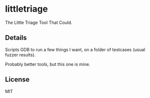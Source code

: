 # littletriage

The Little Triage Tool That Could.

## Details

Scripts GDB to run a few things I want, on a folder of testcases (usual fuzzer
results).

Probably better tools, but this one is mine.

## License

MIT
